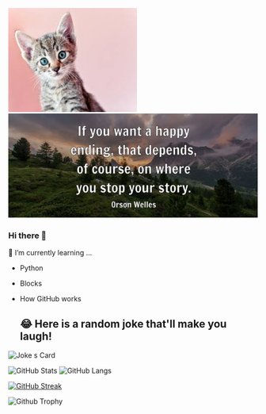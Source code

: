  <img src="images (1).jpeg" width="260" height="210" alt="RoseThorn78" />  <img src="Screenshot 2023-02-19 16.48.11.png" width="580" height="210" alt="RoseThorn78" />

### Hi there 👋


🌱 I’m currently learning ...
   - Python
   - Blocks
   - How GitHub works
   
      ## 😂 Here is a random joke that'll make you laugh!
   ![Joke
   s Card](https://readme-jokes.vercel.app/api)
   
   ![GitHub Stats](https://github-readme-stats.vercel.app/api?username=RoseThorn78&show_icons=true&theme=tokyonight) ![GitHub Langs](https://github-readme-stats.vercel.app/api/top-langs/?username=RoseThorn78&layout=compact&theme=tokyonight)

   
   [![GitHub Streak](https://github-readme-streak-stats.herokuapp.com?user=RoseThorn78&theme=tokyonight)](https://git.io/streak-stats)
   
   ![Github Trophy](https://github-profile-trophy.vercel.app/?username=RoseThorn78&theme=tokyonight)

<!--
**RoseThorn78/RoseThorn78** is a ✨ _special_ ✨ repository because its `README.md` (this file) appears on your GitHub profile.

Here are some ideas to get you started:

- 🔭 I’m currently working on ...
- 🌱 I’m currently learning ...
- 👯 I’m looking to collaborate on ...
- 🤔 I’m looking for help with ...
- 💬 Ask me about ...
- 📫 How to reach me: ...
- 😄 Pronouns: ...
- ⚡ Fun fact: ...
- 🏅 Acheivements: ...
-->
